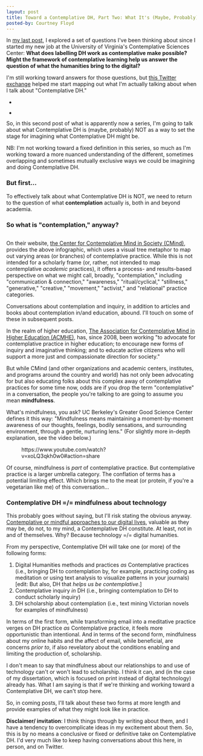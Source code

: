 ```yaml
---
layout: post
title: Toward a Contemplative DH, Part Two: What It's (Maybe, Probably) Not
posted-by: Courtney Floyd
---
```

<!-- wp:paragraph -->
<p>In <a rel="noreferrer noopener" aria-label="my last post (opens in a new tab)" href="https://courtneyafloyd.com/2019/05/23/3229/" target="_blank">my last post</a>, I explored a set of questions I've been thinking about since I started my new job at the University of Virginia's Contemplative Sciences Center: <strong>What does labelling DH work as contemplative make possible? Might the framework of contemplative learning help us answer the question of what the humanities bring to the digital? </strong></p>
<!-- /wp:paragraph -->

<!-- wp:paragraph -->
<p>I'm still working toward answers for those questions, but <a href="https://twitter.com/pfyfe/status/1131620042578116608">this Twitter exchange</a> helped me start mapping out what I'm actually talking about when I talk about "Contemplative DH." </p>
<!-- /wp:paragraph -->

<!-- wp:gallery {"ids":[3344,3345]} -->
<ul class="wp-block-gallery columns-2 is-cropped"><li class="blocks-gallery-item"><figure><img src="https://courtneyafloyd.files.wordpress.com/2019/06/screen-shot-2019-06-04-at-1.12.17-pm.png" alt="" data-id="3344" data-link="https://courtneyafloyd.com/screen-shot-2019-06-04-at-1-12-17-pm/" class="wp-image-3344" /></figure></li><li class="blocks-gallery-item"><figure><img src="https://courtneyafloyd.files.wordpress.com/2019/06/screen-shot-2019-06-04-at-1.12.42-pm.png" alt="" data-id="3345" data-link="https://courtneyafloyd.com/screen-shot-2019-06-04-at-1-12-42-pm/" class="wp-image-3345" /></figure></li></ul>
<!-- /wp:gallery -->

<!-- wp:paragraph -->
<p>So, in this second post of what is apparently now a series, I'm going to talk about what Contemplative DH is (maybe, probably) NOT as a way to set the stage for imagining what Contemplative DH might be.</p>
<!-- /wp:paragraph -->

<!-- wp:paragraph {"backgroundColor":"cyan-bluish-gray"} -->
<p class="has-background has-cyan-bluish-gray-background-color">NB: I'm not working toward a fixed definition in this series, so much as I'm working toward a more nuanced understanding of the different, sometimes overlapping and sometimes mutually exclusive ways we could be imagining and doing Contemplative DH.</p>
<!-- /wp:paragraph -->

<!-- wp:heading {"level":3} -->
<h3> But first...</h3>
<!-- /wp:heading -->

<!-- wp:paragraph -->
<p>To effectively talk about what Contemplative DH is NOT, we need to return to the question of what <strong>contemplation</strong> actually is, both in and beyond academia.</p>
<!-- /wp:paragraph -->

<!-- wp:heading {"level":3} -->
<h3>So what is "contemplation," anyway?</h3>
<!-- /wp:heading -->

<!-- wp:image -->
<figure class="wp-block-image"><img src="https://www.contemplativemind.org/admin/wp-content/uploads/2012/06/2012-tree2-800x810v2.jpg" alt="" /></figure>
<!-- /wp:image -->

<!-- wp:paragraph -->
<p>On their website, <a href="https://www.contemplativemind.org/programs/acmhe">the Center for Contemplative Mind in Society (CMind)</a>, provides the above infographic, which uses a visual tree metaphor to map out varying areas (or branches) of contemplative practice. While this is not intended for a scholarly frame (or, rather, not intended to map contemplative <em>academic</em> practices), it offers a process- and results-based perspective on what we might call, broadly, "contemplation," including "communication & connection," "awareness," "ritual/cyclical," "stillness," "generative," "creative," "movement," "activist," and "relational" practice categories. </p>
<!-- /wp:paragraph -->

<!-- wp:paragraph {"backgroundColor":"cyan-bluish-gray"} -->
<p class="has-background has-cyan-bluish-gray-background-color">Conversations about contemplation and inquiry, in addition to articles and books about contemplation in/and education, abound. I'll touch on some of these in subsequent posts.</p>
<!-- /wp:paragraph -->

<!-- wp:paragraph -->
<p>In the realm of higher education, <a href="http://www.contemplativemind.org/programs/acmhe">The Association for Contemplative Mind in Higher Education (ACMHE)</a>, has, since 2008, been working "to advocate for contemplative practice in higher education; to encourage new forms of inquiry and imaginative thinking; and to educate active citizens who will support a more just and compassionate direction for society."  </p>
<!-- /wp:paragraph -->

<!-- wp:paragraph -->
<p>But while CMind (and other organizations and academic centers, institutes, and programs around the country and world) has not only been advocating for but also educating folks about this complex away of contemplative practices for some time now, odds are if you drop the term "contemplative" in a conversation, the people you're talking to are going to assume you mean<strong> mindfulness</strong>.</p>
<!-- /wp:paragraph -->

<!-- wp:paragraph -->
<p>What's mindfulness, you ask? UC Berkeley's Greater Good Science Center defines it this way: "Mindfulness means maintaining a moment-by-moment awareness of our thoughts, feelings, bodily sensations, and surrounding environment, through a gentle, nurturing lens." (For slightly more in-depth explanation, see the video below.)</p>
<!-- /wp:paragraph -->

<!-- wp:core-embed/youtube {"url":"https://www.youtube.com/watch?v=xoLQ3qkh0w0#action=share","type":"rich","providerNameSlug":"","className":"wp-embed-aspect-16-9 wp-has-aspect-ratio"} -->
<figure class="wp-block-embed-youtube wp-block-embed is-type-rich wp-embed-aspect-16-9 wp-has-aspect-ratio"><div class="wp-block-embed__wrapper">
https://www.youtube.com/watch?v=xoLQ3qkh0w0#action=share
</div></figure>
<!-- /wp:core-embed/youtube -->

<!-- wp:paragraph -->
<p>Of course, mindfulness is <em>part</em> of contemplative practice. But contemplative practice is a larger umbrella category. The conflation of terms has a potential limiting effect. Which brings me to the meat (or protein, if you're a vegetarian like me) of this conversation...</p>
<!-- /wp:paragraph -->

<!-- wp:heading {"level":3} -->
<h3>Contemplative DH =/= mindfulness about technology</h3>
<!-- /wp:heading -->

<!-- wp:paragraph -->
<p>This probably goes without saying, but I'll risk stating the obvious anyway.  <a href="https://books.google.com/books/about/Mindful_Tech.html?id=1nsmCwAAQBAJ&printsec=frontcover&source=kp_read_button#v=onepage&q&f=false">Contemplative or mindful approaches to our digital lives</a>, valuable as they may be, do not, to my mind, a Contemplative DH constitute. At least, not in and of themselves. Why? Because technology =/= digital humanities. </p>
<!-- /wp:paragraph -->

<!-- wp:paragraph -->
<p>From my perspective, Contemplative DH will take one (or more) of the following forms:</p>
<!-- /wp:paragraph -->

<!-- wp:list {"ordered":true} -->
<ol><li>Digital Humanities methods and practices <em>as </em>Contemplative practices (i.e., bringing DH to contemplation by, for example, practicing coding as meditation or using text analysis to visualize patterns in your journals) [edit: But also, DH that <em>helps us be contemplative</em>.]</li><li>Contemplative inquiry <em>in</em> DH (i.e., bringing contemplation to DH to conduct scholarly inquiry)</li><li>DH scholarship about contemplation (i.e., text mining Victorian novels for examples of mindfulness)</li></ol>
<!-- /wp:list -->

<!-- wp:paragraph -->
<p>In terms of the first form, while transforming email into a meditative practice verges on DH practice <em>as </em>Contemplative practice, it feels more opportunistic than intentional. And in terms of the second form, mindfulness about my online habits and the affect of email, while beneficial, are concerns <em>prior</em> <em>to</em>, if also revelatory about the conditions enabling and limiting the production of, scholarship.</p>
<!-- /wp:paragraph -->

<!-- wp:paragraph -->
<p>I don't mean to say that mindfulness about our relationships to and use of technology can't or won't lead to scholarship. I think it can, and (in the case of my dissertation, which is focused on print instead of digital technology) already has. What I am saying is that if we're thinking and working toward a Contemplative DH, we can't stop here. </p>
<!-- /wp:paragraph -->

<!-- wp:paragraph -->
<p>So, in coming posts, I'll talk about these two forms at more length and provide examples of what they might look like in practice. </p>
<!-- /wp:paragraph -->

<!-- wp:paragraph -->
<p><strong>Disclaimer/ invitation</strong>: I think things through by writing about them, and I have a tendency to overcomplicate ideas in my excitement about them. So, this is by no means a conclusive or fixed or definitive take on Contemplative DH. I'd very much like to keep having conversations about this here, in person, and on Twitter.</p>
<!-- /wp:paragraph -->
